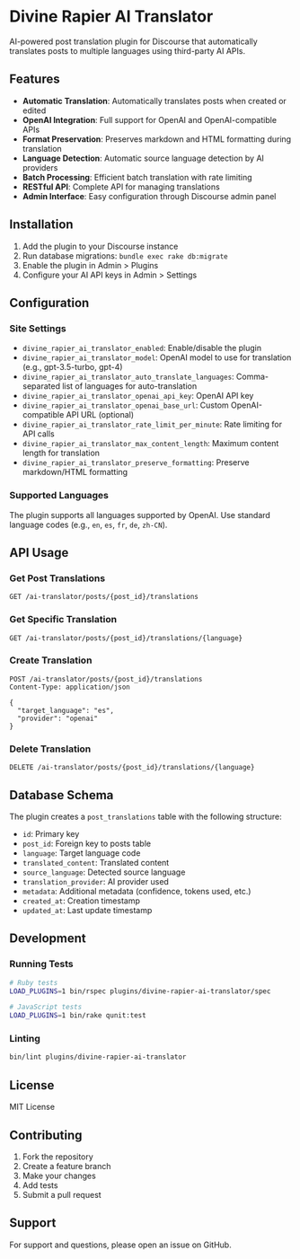 # Divine Rapier AI Translator

AI-powered post translation plugin for Discourse that automatically translates posts to multiple languages using third-party AI APIs.

## Features

- **Automatic Translation**: Automatically translates posts when created or edited
- **OpenAI Integration**: Full support for OpenAI and OpenAI-compatible APIs
- **Format Preservation**: Preserves markdown and HTML formatting during translation
- **Language Detection**: Automatic source language detection by AI providers
- **Batch Processing**: Efficient batch translation with rate limiting
- **RESTful API**: Complete API for managing translations
- **Admin Interface**: Easy configuration through Discourse admin panel

## Installation

1. Add the plugin to your Discourse instance
2. Run database migrations: `bundle exec rake db:migrate`
3. Enable the plugin in Admin > Plugins
4. Configure your AI API keys in Admin > Settings

## Configuration

### Site Settings

- `divine_rapier_ai_translator_enabled`: Enable/disable the plugin
- `divine_rapier_ai_translator_model`: OpenAI model to use for translation (e.g., gpt-3.5-turbo, gpt-4)
- `divine_rapier_ai_translator_auto_translate_languages`: Comma-separated list of languages for auto-translation
- `divine_rapier_ai_translator_openai_api_key`: OpenAI API key
- `divine_rapier_ai_translator_openai_base_url`: Custom OpenAI-compatible API URL (optional)
- `divine_rapier_ai_translator_rate_limit_per_minute`: Rate limiting for API calls
- `divine_rapier_ai_translator_max_content_length`: Maximum content length for translation
- `divine_rapier_ai_translator_preserve_formatting`: Preserve markdown/HTML formatting

### Supported Languages

The plugin supports all languages supported by OpenAI. Use standard language codes (e.g., `en`, `es`, `fr`, `de`, `zh-CN`).

## API Usage

### Get Post Translations

```http
GET /ai-translator/posts/{post_id}/translations
```

### Get Specific Translation

```http
GET /ai-translator/posts/{post_id}/translations/{language}
```

### Create Translation

```http
POST /ai-translator/posts/{post_id}/translations
Content-Type: application/json

{
  "target_language": "es",
  "provider": "openai"
}
```

### Delete Translation

```http
DELETE /ai-translator/posts/{post_id}/translations/{language}
```

## Database Schema

The plugin creates a `post_translations` table with the following structure:

- `id`: Primary key
- `post_id`: Foreign key to posts table
- `language`: Target language code
- `translated_content`: Translated content
- `source_language`: Detected source language
- `translation_provider`: AI provider used
- `metadata`: Additional metadata (confidence, tokens used, etc.)
- `created_at`: Creation timestamp
- `updated_at`: Last update timestamp

## Development

### Running Tests

```bash
# Ruby tests
LOAD_PLUGINS=1 bin/rspec plugins/divine-rapier-ai-translator/spec

# JavaScript tests
LOAD_PLUGINS=1 bin/rake qunit:test
```

### Linting

```bash
bin/lint plugins/divine-rapier-ai-translator
```

## License

MIT License

## Contributing

1. Fork the repository
2. Create a feature branch
3. Make your changes
4. Add tests
5. Submit a pull request

## Support

For support and questions, please open an issue on GitHub.
